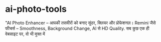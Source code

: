 # ai-photo-tools
"AI Photo Enhancer – आपकी तसवीरों को बनाए सुंदर, क्लियर और प्रोफेशनल। Remini जैसे फीचर्स – Smoothness, Background Change, AI से HD Quality. सब कुछ एक ही वेबसाइट पर, वो भी मुफ्त में
